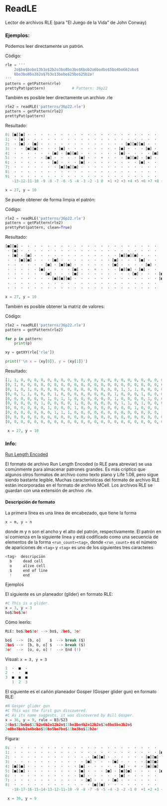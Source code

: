 # ReadLE
 Lector de archivos RLE (para "El Juego de la Vida" de John Conway)

### Ejemplos:

Podemos leer directamente un patrón.

Código:
```py
rle = '''
    2o$bo$bobo13b3o$2b2o3bo8bo3bo$6bob2o6bo4bo$5bo4bo6b2obo$
    6bo3bo8bo3b2o$7b3o13bobo$25bo$25b2o!
'''
pattern = getPattern(rle)
prettyPat(pattern)            # Pattern: 36p22
```

También es posible leer directamente un archivo .rle
```py
rle2 = readRLE('patterns/36p22.rle')
pattern = getPattern(rle2)
prettyPat(pattern)
```

Resultado:
```py
0: [■][■] ·  ·  ·  ·  ·  ·  ·  ·  ·  ·  ·  ·  ·  ·  ·  ·  ·  ·  ·  ·  ·  ·  ·  ·  ·  -5
1:  · [■] ·  ·  ·  ·  ·  ·  ·  ·  ·  ·  ·  ·  ·  ·  ·  ·  ·  ·  ·  ·  ·  ·  ·  ·  ·  -4
2:  · [■] · [■] ·  ·  ·  ·  ·  ·  ·  ·  ·  ·  ·  ·  · [■][■][■] ·  ·  ·  ·  ·  ·  ·  -3
3:  ·  · [■][■] ·  ·  · [■] ·  ·  ·  ·  ·  ·  ·  · [■] ·  ·  · [■] ·  ·  ·  ·  ·  ·  -2
4:  ·  ·  ·  ·  ·  · [■] · [■][■] ·  ·  ·  ·  ·  · [■] ·  ·  ·  · [■] ·  ·  ·  ·  ·  -1
5:  ·  ·  ·  ·  · [■] ·  ·  ·  · [■] ·  ·  +  ·  ·  · [■][■] · [■] ·  ·  ·  ·  ·  ·   0
6:  ·  ·  ·  ·  ·  · [■] ·  ·  · [■] ·  ·  ·  ·  ·  ·  ·  · [■] ·  ·  · [■][■] ·  ·  +1
7:  ·  ·  ·  ·  ·  ·  · [■][■][■] ·  ·  ·  ·  ·  ·  ·  ·  ·  ·  ·  ·  · [■] · [■] ·  +2
8:  ·  ·  ·  ·  ·  ·  ·  ·  ·  ·  ·  ·  ·  ·  ·  ·  ·  ·  ·  ·  ·  ·  ·  ·  · [■] ·  +3
9:  ·  ·  ·  ·  ·  ·  ·  ·  ·  ·  ·  ·  ·  ·  ·  ·  ·  ·  ·  ·  ·  ·  ·  ·  · [■][■] +4
   -13-12-11-10 -9 -8 -7 -6 -5 -4 -3 -2 -1 0  +1 +2 +3 +4 +5 +6 +7 +8 +9+10+11+12+13

x = 27, y = 10
```

Se puede obtener de forma limpia el patrón:

Código:
```py
rle2 = readRLE('patterns/36p22.rle')
pattern = getPattern(rle2)
prettyPat(pattern, clean=True)
```

Resultado:
```py
[■][■] ·  ·  ·  ·  ·  ·  ·  ·  ·  ·  ·  ·  ·  ·  ·  ·  ·  ·  ·  ·  ·  ·  ·  ·  · 
 · [■] ·  ·  ·  ·  ·  ·  ·  ·  ·  ·  ·  ·  ·  ·  ·  ·  ·  ·  ·  ·  ·  ·  ·  ·  · 
 · [■] · [■] ·  ·  ·  ·  ·  ·  ·  ·  ·  ·  ·  ·  · [■][■][■] ·  ·  ·  ·  ·  ·  · 
 ·  · [■][■] ·  ·  · [■] ·  ·  ·  ·  ·  ·  ·  · [■] ·  ·  · [■] ·  ·  ·  ·  ·  · 
 ·  ·  ·  ·  ·  · [■] · [■][■] ·  ·  ·  ·  ·  · [■] ·  ·  ·  · [■] ·  ·  ·  ·  · 
 ·  ·  ·  ·  · [■] ·  ·  ·  · [■] ·  ·  +  ·  ·  · [■][■] · [■] ·  ·  ·  ·  ·  · 
 ·  ·  ·  ·  ·  · [■] ·  ·  · [■] ·  ·  ·  ·  ·  ·  ·  · [■] ·  ·  · [■][■] ·  · 
 ·  ·  ·  ·  ·  ·  · [■][■][■] ·  ·  ·  ·  ·  ·  ·  ·  ·  ·  ·  ·  · [■] · [■] · 
 ·  ·  ·  ·  ·  ·  ·  ·  ·  ·  ·  ·  ·  ·  ·  ·  ·  ·  ·  ·  ·  ·  ·  ·  · [■] · 
 ·  ·  ·  ·  ·  ·  ·  ·  ·  ·  ·  ·  ·  ·  ·  ·  ·  ·  ·  ·  ·  ·  ·  ·  · [■][■]

x = 27, y = 10
```

También es posible obtener la matriz de valores:

Código:
```py
rle2 = readRLE('patterns/36p22.rle')
pattern = getPattern(rle2)

for p in pattern:
    print(p)

xy = getXY(rle['rle'])

print(f'\n x = {xy[0]}, y = {xy[1]}')
```

Resultado:
```py
[1, 1, 0, 0, 0, 0, 0, 0, 0, 0, 0, 0, 0, 0, 0, 0, 0, 0, 0, 0, 0, 0, 0, 0, 0, 0, 0]
[0, 1, 0, 0, 0, 0, 0, 0, 0, 0, 0, 0, 0, 0, 0, 0, 0, 0, 0, 0, 0, 0, 0, 0, 0, 0, 0]
[0, 1, 0, 1, 0, 0, 0, 0, 0, 0, 0, 0, 0, 0, 0, 0, 0, 1, 1, 1, 0, 0, 0, 0, 0, 0, 0]
[0, 0, 1, 1, 0, 0, 0, 1, 0, 0, 0, 0, 0, 0, 0, 0, 1, 0, 0, 0, 1, 0, 0, 0, 0, 0, 0]
[0, 0, 0, 0, 0, 0, 1, 0, 1, 1, 0, 0, 0, 0, 0, 0, 1, 0, 0, 0, 0, 1, 0, 0, 0, 0, 0]
[0, 0, 0, 0, 0, 1, 0, 0, 0, 0, 1, 0, 0, 0, 0, 0, 0, 1, 1, 0, 1, 0, 0, 0, 0, 0, 0]
[0, 0, 0, 0, 0, 0, 1, 0, 0, 0, 1, 0, 0, 0, 0, 0, 0, 0, 0, 1, 0, 0, 0, 1, 1, 0, 0]
[0, 0, 0, 0, 0, 0, 0, 1, 1, 1, 0, 0, 0, 0, 0, 0, 0, 0, 0, 0, 0, 0, 0, 1, 0, 1, 0]
[0, 0, 0, 0, 0, 0, 0, 0, 0, 0, 0, 0, 0, 0, 0, 0, 0, 0, 0, 0, 0, 0, 0, 0, 0, 1, 0]
[0, 0, 0, 0, 0, 0, 0, 0, 0, 0, 0, 0, 0, 0, 0, 0, 0, 0, 0, 0, 0, 0, 0, 0, 0, 1, 1]

 x = 27, y = 10
```

### Info:

[Run Length Encoded](https://www.conwaylife.com/wiki/Run_Length_Encoded)

El formato de archivo Run Length Encoded (o RLE para abreviar) se usa comúnmente
para almacenar patrones grandes. Es más críptico que algunos otros formatos de archivo
como texto plano y Life 1.06, pero sigue siendo bastante legible. Muchas características
del formato de archivo RLE están incorporadas en el formato de archivo MCell.
Los archivos RLE se guardan con una extensión de archivo .rle.

#### Descripción de formato

La primera línea es una línea de encabezado, que tiene la forma
```py
x = m, y = n
```
donde m y n son el ancho y el alto del patrón, respectivamente.
El patrón en sí comienza en la siguiente línea y está codificado como una secuencia
de elementos de la forma ```<run_count><tag>```, donde ```<run_count>``` es el número
de apariciones de ```<tag>``` y ```<tag>``` es uno de los siguientes tres caracteres

```py
<tag>  descripción
  b     dead cell
  o     alive cell
  $     end of line
  !     end
```

Ejemplos

 El siguiente es un planeador (glider) en formato RLE:
```py
#C This is a glider.
x = 3, y = 3
bo$2bo$3o!
```
 
Cómo leerlo:
```py
RLE: bo$2bo$3o! --> bo$, 2bo$, 3o!

bo$  -->  [b, o]    $  --> break ($)
2bo$ -->  [b, b, o] $  --> break ($)
3o!  -->  [o, o, o] !  --> End (!)
```

Visual: ```x = 3, y = 3```
```py
1  ·  ■  ·
2  ·  ·  ■
3  ■  ■  ■
   1  2  3
```

El siguiente es el cañón planeador Gosper (Gosper glider gun) en formato RLE:
```py
#N Gosper glider gun
#C This was the first gun discovered.
#C As its name suggests, it was discovered by Bill Gosper.
x = 36, y = 9, rule = B3/S23
24bo$22bobo$12b2o6b2o12b2o$11bo3bo4b2o12b2o$2o8bo5bo3b2o$
2o8bo3bob2o4bobo$10bo5bo7bo$11bo3bo$12b2o!
```

Figura:
```py
0:  ·  ·  ·  ·  ·  ·  ·  ·  ·  ·  ·  ·  ·  ·  ·  ·  ·  ·  ·  ·  ·  ·  ·  · [■] ·  ·  ·  ·  ·  ·  ·  ·  ·  ·  ·  -4
1:  ·  ·  ·  ·  ·  ·  ·  ·  ·  ·  ·  ·  ·  ·  ·  ·  ·  ·  ·  ·  ·  · [■] · [■] ·  ·  ·  ·  ·  ·  ·  ·  ·  ·  ·  -3
2:  ·  ·  ·  ·  ·  ·  ·  ·  ·  ·  ·  · [■][■] ·  ·  ·  ·  ·  · [■][■] ·  ·  ·  ·  ·  ·  ·  ·  ·  ·  ·  · [■][■] -2
3:  ·  ·  ·  ·  ·  ·  ·  ·  ·  ·  · [■] ·  ·  · [■] ·  ·  ·  · [■][■] ·  ·  ·  ·  ·  ·  ·  ·  ·  ·  ·  · [■][■] -1
4: [■][■] ·  ·  ·  ·  ·  ·  ·  · [■] ·  ·  ·  ·  · [■] ·  +  · [■][■] ·  ·  ·  ·  ·  ·  ·  ·  ·  ·  ·  ·  ·  ·   0
5: [■][■] ·  ·  ·  ·  ·  ·  ·  · [■] ·  ·  · [■] · [■][■] ·  ·  ·  · [■] · [■] ·  ·  ·  ·  ·  ·  ·  ·  ·  ·  ·  +1
6:  ·  ·  ·  ·  ·  ·  ·  ·  ·  · [■] ·  ·  ·  ·  · [■] ·  ·  ·  ·  ·  ·  · [■] ·  ·  ·  ·  ·  ·  ·  ·  ·  ·  ·  +2
7:  ·  ·  ·  ·  ·  ·  ·  ·  ·  ·  · [■] ·  ·  · [■] ·  ·  ·  ·  ·  ·  ·  ·  ·  ·  ·  ·  ·  ·  ·  ·  ·  ·  ·  ·  +3
8:  ·  ·  ·  ·  ·  ·  ·  ·  ·  ·  ·  · [■][■] ·  ·  ·  ·  ·  ·  ·  ·  ·  ·  ·  ·  ·  ·  ·  ·  ·  ·  ·  ·  ·  ·  +4
   -18-17-16-15-14-13-12-11-10 -9 -8 -7 -6 -5 -4 -3 -2 -1 0  +1 +2 +3 +4 +5 +6 +7 +8 +9+10+11+12+13+14+15+16+17

 x = 36, y = 9
```
